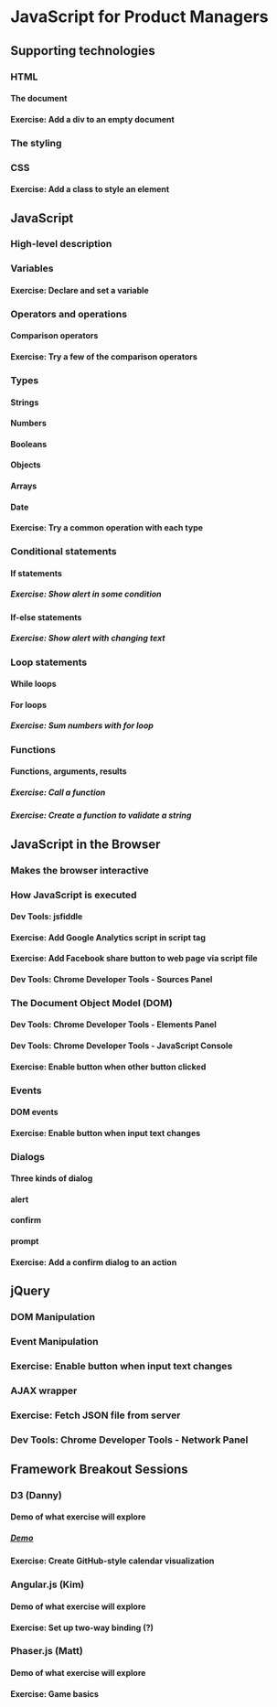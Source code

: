 # JavaScript for Product Managers

## Supporting technologies
### HTML
#### The document
#### Exercise: Add a div to an empty document
### The styling
### CSS
#### Exercise: Add a class to style an element

## JavaScript
### High-level description
### Variables
#### Exercise: Declare and set a variable
### Operators and operations
#### Comparison operators
#### Exercise: Try a few of the comparison operators
### Types
#### Strings
#### Numbers
#### Booleans
#### Objects
#### Arrays
#### Date
#### Exercise: Try a common operation with each type
### Conditional statements
#### If statements
##### Exercise: Show alert in some condition
#### If-else statements
##### Exercise: Show alert with changing text
### Loop statements
#### While loops
#### For loops
##### Exercise: Sum numbers with for loop
### Functions
#### Functions, arguments, results
##### Exercise: Call a function
##### Exercise: Create a function to validate a string

## JavaScript in the Browser
### Makes the browser interactive
### How JavaScript is executed
#### Dev Tools: jsfiddle
#### Exercise: Add Google Analytics script in script tag
#### Exercise: Add Facebook share button to web page via script file
#### Dev Tools: Chrome Developer Tools - Sources Panel
### The Document Object Model (DOM)
#### Dev Tools: Chrome Developer Tools - Elements Panel
#### Dev Tools: Chrome Developer Tools - JavaScript Console
#### Exercise: Enable button when other button clicked
### Events
#### DOM events
#### Exercise: Enable button when input text changes
### Dialogs
#### Three kinds of dialog
#### alert
#### confirm
#### prompt
#### Exercise: Add a confirm dialog to an action

## jQuery
### DOM Manipulation
### Event Manipulation
### Exercise: Enable button when input text changes
### AJAX wrapper
### Exercise: Fetch JSON file from server
### Dev Tools: Chrome Developer Tools - Network Panel

## Framework Breakout Sessions
### D3 (Danny)
#### Demo of what exercise will explore
##### [Demo](http://bl.ocks.org/mbostock/4063318)
#### Exercise: Create GitHub-style calendar visualization
### Angular.js (Kim)
#### Demo of what exercise will explore
#### Exercise: Set up two-way binding (?)
### Phaser.js (Matt)
#### Demo of what exercise will explore
#### Exercise: Game basics
